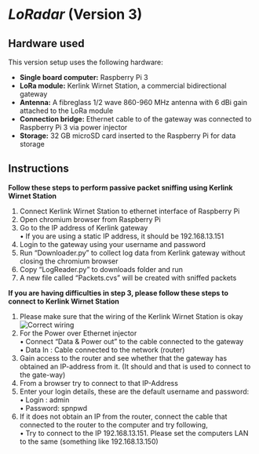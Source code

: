 # _LoRadar_ (Version 3)

## Hardware used
This version setup uses the following hardware:
- **Single board computer:** Raspberry Pi 3
- **LoRa module:** Kerlink Wirnet Station, a commercial bidirectional gateway
- **Antenna:** A fibreglass 1/2 wave 860-960 MHz antenna with 6 dBi gain attached to the LoRa module
- **Connection bridge:** Ethernet cable to of the gateway was connected to Raspberry Pi 3 via power injector
- **Storage:** 32 GB microSD card inserted to the Raspberry Pi for data storage

## Instructions
**Follow these steps to perform passive packet sniffing using Kerlink Wirnet Station**

1) Connect Kerlink Wirnet Station to ethernet interface of Raspberry Pi
2) Open chromium browser from Raspberry Pi
3) Go to the IP address of Kerlink gateway  
	• If you are using a static IP address, it should be 192.168.13.151
4) Login to the gateway using your username and password
5) Run “Downloader.py” to collect log data from Kerlink gateway without closing the chromium browser
6) Copy “LogReader.py” to downloads folder and run
7) A new file called “Packets.cvs” will be created with sniffed packets

**If you are having difficulties in step 3, please follow these steps to connect to Kerlink Wirnet Station**

1) Please make sure that the wiring of the  Kerlink Wirnet Station is okay  
![Correct wiring](https://drive.google.com/uc?export=view&id=1N7IykG61Pg5LXPOWJy6CH8Crh6R4sSuM)
2) For the Power over Ethernet injector  
	• Connect “Data & Power out”   to the cable connected to the gateway  
	• Data In : Cable connected to the network (router)
3) Gain access to the router and see whether that the gateway has obtained an IP-address from it. (It should and that is used to connect to the gate-way)
4) From a browser try to connect to that IP-Address
5) Enter your login details, these are the default username and password:   
	• Login : admin  
	• Password: spnpwd
6) If it does not obtain an IP from the router, connect the cable that connected to the router to the computer and try following,  
	• Try to connect to the IP 192.168.13.151. Please set the computers LAN to the same (something like 192.168.13.150)
